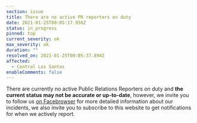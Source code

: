 ```yaml
---
section: issue
title: There are no active PR reporters on duty
date: 2021-01-25T00:05:17.956Z
status: in_progress
pinned: top
current_severity: ok
max_severity: ok
duration: ""
resolved_on: 2021-01-25T00:05:37.894Z
affected:
  - Central Los Santos
enableComments: false
---
```

There are currently no active Public Relations Reporters on duty and **the current status may not be accurate or up-to-date**, however, we invite you to follow us [on Facebrowser](https://face.gta.world/pages/LSFire) for more detailed information about our incidents, we also invite you to subscribe to this website to get notifications for when we actively report.